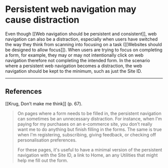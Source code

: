 # Persistent web navigation may cause distraction
Even though [[Web navigation should be persistent and consistent]], web navigation can also be a distraction, especially when users have switched the way they think from scanning into focusing on a task ([[Websites should be designed to allow focus]]). When users are trying to focus on completing a form, for example, they may or may not intentionally click on web navigation therefore not completing the intended form. In the scenario where a persistent web navigation becomes a distraction, the web navigation should be kept to the minimum, such as just the Site ID.

- - -
## References
[[Krug, Don’t make me think]] (p. 67).
> On pages where a form needs to be filled in, the persistent navigation can sometimes be an unnecessary distraction. For instance, when I'm paying for my purchases on an e-commerce site, you don't really want me to do anything but finish filling in the forms. The same is true when I'm registering, subscribing, giving feedback, or checking off personalisation preferences.
>   
> For these pages, it's useful to have a minimal version of the persistent navigation with the Site ID, a link to Home, an any Utilities that might help me fill out the form.

<!-- #evergreen -->

<!-- {BearID:0138B569-754B-4734-9526-6DE97B5C4D8F-11932-0000FD4FDB999B0B} -->
